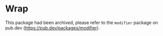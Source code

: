 # Wrap

This package had been archived,
please refer to the `modifier` package on pub.dev
(https://pub.dev/packages/modifier).
